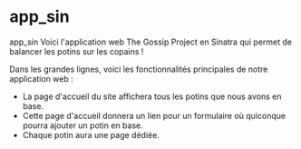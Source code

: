 # app_sin
app_sin
Voici l'application web The Gossip Project en Sinatra qui permet de balancer les potins sur les copains ! 

Dans les grandes lignes, voici les fonctionnalités principales de notre application web :

- La page d'accueil du site affichera tous les potins que nous avons en base.
- Cette page d'accueil donnera un lien pour un formulaire où quiconque pourra ajouter un potin en base.
- Chaque potin aura une page dédiée.